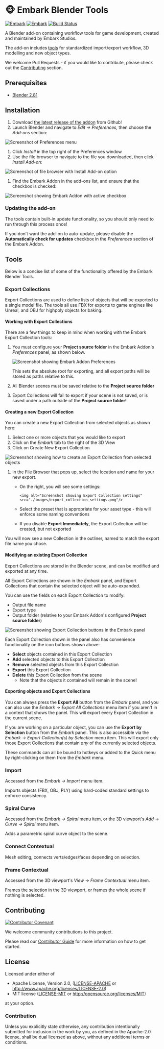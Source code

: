 # 🐵 Embark Blender Tools

[![Embark](https://img.shields.io/badge/embark-open%20source-blueviolet.svg)](https://embark.dev)
[![Embark](https://img.shields.io/badge/discord-ark-%237289da.svg?logo=discord)](https://discord.gg/dAuKfZS)
[![Build Status](https://github.com/EmbarkStudios/blender-tools/workflows/CI/badge.svg)](https://github.com/EmbarkStudios/blender-tools/actions?workflow=CI)

A Blender add-on containing workflow tools for game development, created and maintained by Embark Studios.

The add-on includes [tools](#tools) for standardized import/export workflow, 3D modelling and new object types.

We welcome Pull Requests - if you would like to contribute, please check out the [Contributing](#contributing) section.

## Prerequisites

-   [Blender 2.81](https://www.blender.org/download/)

## Installation

1. Download [the latest release of the addon](https://github.com/EmbarkStudios/blender-tools/releases/latest) from Github!
1. Launch Blender and navigate to _Edit -> Preferences_, then choose the _Add-ons_ section:

 <img alt="Screenshot of Preferences menu" src="./images/preferences.png"/>

1. Click _Install_ in the top right of the Preferences window
1. Use the file browser to navigate to the file you downloaded, then click _Install Add-on_:

 <img alt="Screenshot of file browser with Install Add-on option" src="./images/install_addon.png"/>

1. Find the Embark Addon in the add-ons list, and ensure that the checkbox is checked:

 <img alt="Screenshot showing Embark Addon with active checkbox" src="./images/enable_addon.png"/>

### Updating the add-on

The tools contain built-in update functionality, so you should only need to run through this process once!

If you don't want the add-on to auto-update, please disable the **Automatically check for updates** checkbox in the
_Preferences_ section of the Embark Addon.

## Tools

Below is a concise list of some of the functionality offered by the Embark Blender Tools.

### Export Collections

Export Collections are used to define lists of objects that will be exported to a single model file.
The tools all use FBX for exports to game engines like Unreal, and OBJ for highpoly objects for baking.

#### Working with Export Collections

There are a few things to keep in mind when working with the Embark Export Collection tools:

1. You must configure your **Project source folder** in the Embark Addon's _Preferences_ panel, as shown below.

    <img alt="Screenshot showing Embark Addon Preferences" src="./images/project_source_folder.png"/>

    This sets the absolute root for exporting, and all export paths will be stored as paths relative to this.

1. All Blender scenes must be saved relative to the **Project source folder**
1. Export Collections will fail to export if your scene is not saved, or is saved under a path outside of the **Project source folder**!

#### Creating a new Export Collection

You can create a new Export Collection from selected objects as shown here:

1. Select one or more objects that you would like to export
1. Click on the _Embark_ tab to the right of the 3D View
1. Click on Create New Export Collection

 <img alt="Screenshot showing how to create an Export Collection from selected objects" src="./images/create_export_collection.png"/>

1.  In the File Browser that pops up, select the location and name for your new export.

    -   On the right, you will see some settings:

            <img alt="Screenshot showing Export Collection settings" src="./images/export_collection_settings.png"/>

    -   Select the preset that is appropriate for your asset type - this will enforce some naming conventions
    -   If you disable **Export Immediately**, the Export Collection will be created, but not exported

You will now see a new Collection in the outliner, named to match the export file name you chose.

#### Modifying an existing Export Collection

Export Collections are stored in the Blender scene, and can be modified and exported at any time.

All Export Collections are shown in the _Embark_ panel, and Export Collections that contain the selected object will be auto-expanded.

You can use the fields on each Export Collection to modify:

-   Output file name
-   Export type
-   Output folder (relative to your Embark Addon's configured **Project source folder**)

<img alt="Screenshot showing Export Collection buttons in the Embark panel" src="./images/export_collection_buttons.png"/>

Each Export Collection shown in the panel also has convenience functionality on the icon buttons shown above:

-   **Select** objects contained in this Export Collection
-   **Add** selected objects to this Export Collection
-   **Remove** selected objects from this Export Collection
-   **Export** this Export Collection
-   **Delete** this Export Collection from the scene
    -   Note that the objects it contained will remain in the scene!

#### Exporting objects and Export Collections

You can always press the **Export All** button from the _Embark_ panel, and you can also use the
_Embark -> Export All Collections_ menu item if you aren't in a context that shows the panel.
This will export every Export Collection in the current scene.

If you are working on a particular object, you can use the **Export by Selection** button from the _Embark_ panel.
This is also accessible via the _Embark -> Export Collection(s) by Selection_ menu item.
This will export only those Export Collections that contain _any_ of the currently selected objects.

These commands can all be bound to hotkeys or added to the Quick menu by right-clicking on them from the _Embark_ menu.

### Import

Accessed from the _Embark -> Import_ menu item.

Imports objects (FBX, OBJ, PLY) using hard-coded standard settings to enforce consistency.

### Spiral Curve

Accessed from the _Embark -> Spiral_ menu item, or the 3D viewport's _Add -> Curve -> Spiral_ menu item.

Adds a parametric spiral curve object to the scene.

### Connect Contextual

Mesh editing, connects verts/edges/faces depending on selection.

### Frame Contextual

Accessed from the 3D viewport's _View -> Frame Contextual_ menu item.

Frames the selection in the 3D viewport, or frames the whole scene if nothing is selected.

## Contributing

[![Contributor Covenant](https://img.shields.io/badge/contributor%20covenant-v1.4-ff69b4.svg)](../CODE_OF_CONDUCT.md)

We welcome community contributions to this project.

Please read our [Contributor Guide](CONTRIBUTING.md) for more information on how to get started.

## License

Licensed under either of

-   Apache License, Version 2.0, ([LICENSE-APACHE](LICENSE-APACHE) or http://www.apache.org/licenses/LICENSE-2.0)
-   MIT license ([LICENSE-MIT](LICENSE-MIT) or http://opensource.org/licenses/MIT)

at your option.

### Contribution

Unless you explicitly state otherwise, any contribution intentionally submitted for inclusion in the work by you, as defined in the Apache-2.0 license, shall be dual licensed as above, without any additional terms or conditions.
